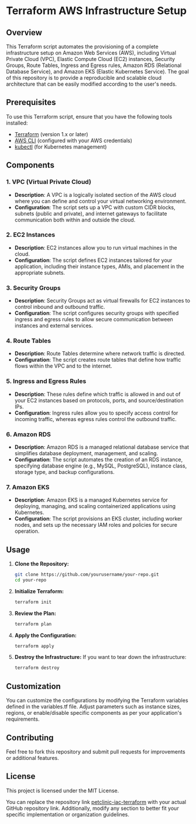 # Terraform AWS Infrastructure Setup

## Overview

This Terraform script automates the provisioning of a complete infrastructure setup on Amazon Web Services (AWS), including Virtual Private Cloud (VPC), Elastic Compute Cloud (EC2) instances, Security Groups, Route Tables, Ingress and Egress rules, Amazon RDS (Relational Database Service), and Amazon EKS (Elastic Kubernetes Service). The goal of this repository is to provide a reproducible and scalable cloud architecture that can be easily modified according to the user's needs.

## Prerequisites

To use this Terraform script, ensure that you have the following tools installed:

- [Terraform](https://www.terraform.io/downloads.html) (version 1.x or later)
- [AWS CLI](https://aws.amazon.com/cli/) (configured with your AWS credentials)
- [kubectl](https://kubernetes.io/docs/tasks/tools/install-kubectl/) (for Kubernetes management)

## Components

### 1. VPC (Virtual Private Cloud)

- **Description**: A VPC is a logically isolated section of the AWS cloud where you can define and control your virtual networking environment.
- **Configuration**: The script sets up a VPC with custom CIDR blocks, subnets (public and private), and internet gateways to facilitate communication both within and outside the cloud.

### 2. EC2 Instances

- **Description**: EC2 instances allow you to run virtual machines in the cloud.
- **Configuration**: The script defines EC2 instances tailored for your application, including their instance types, AMIs, and placement in the appropriate subnets.

### 3. Security Groups

- **Description**: Security Groups act as virtual firewalls for EC2 instances to control inbound and outbound traffic.
- **Configuration**: The script configures security groups with specified ingress and egress rules to allow secure communication between instances and external services.

### 4. Route Tables

- **Description**: Route Tables determine where network traffic is directed.
- **Configuration**: The script creates route tables that define how traffic flows within the VPC and to the internet.

### 5. Ingress and Egress Rules

- **Description**: These rules define which traffic is allowed in and out of your EC2 instances based on protocols, ports, and source/destination IPs.
- **Configuration**: Ingress rules allow you to specify access control for incoming traffic, whereas egress rules control the outbound traffic.

### 6. Amazon RDS

- **Description**: Amazon RDS is a managed relational database service that simplifies database deployment, management, and scaling.
- **Configuration**: The script automates the creation of an RDS instance, specifying database engine (e.g., MySQL, PostgreSQL), instance class, storage type, and backup configurations.

### 7. Amazon EKS

- **Description**: Amazon EKS is a managed Kubernetes service for deploying, managing, and scaling containerized applications using Kubernetes.
- **Configuration**: The script provisions an EKS cluster, including worker nodes, and sets up the necessary IAM roles and policies for secure operation.

## Usage

1. **Clone the Repository:**
   ```bash
   git clone https://github.com/yourusername/your-repo.git
   cd your-repo
2. **Initialize Terraform:**
    ```bash
    terraform init
3. **Review the Plan:**
    ```bash
    terraform plan
4. **Apply the Configuration:**
    ```bash
    terraform apply
5. **Destroy the Infrastructure:**
If you want to tear down the infrastructure:
    ```bash
    terraform destroy

## Customization
You can customize the configurations by modifying the Terraform variables defined in the variables.tf file. Adjust parameters such as instance sizes, regions, or enable/disable specific components as per your application's requirements.

## Contributing
Feel free to fork this repository and submit pull requests for improvements or additional features.

## License
This project is licensed under the MIT License.

You can replace the repository link [petclinic-iac-terraform](https://github.com/sshsurabhi/petclinic-iac-main.git) with your actual GitHub repository link. Additionally, modify any section to better fit your specific implementation or organization guidelines.